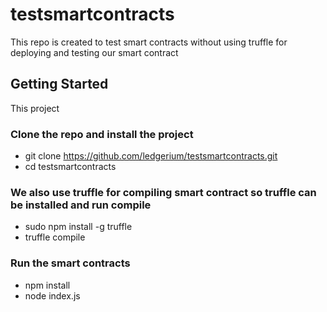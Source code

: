 # testsmartcontracts
This repo is created to test smart contracts without using truffle for deploying and testing our smart contract

## Getting Started
This project 

### Clone the repo and install the project
- git clone https://github.com/ledgerium/testsmartcontracts.git 
- cd testsmartcontracts

### We also use truffle for compiling smart contract so truffle can be installed and run compile
- sudo npm install -g truffle
- truffle compile

### Run the smart contracts
- npm install
- node index.js
